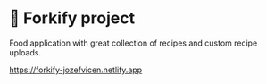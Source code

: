 # 🍕 Forkify project

Food application with great collection of recipes and custom recipe uploads.

https://forkify-jozefvicen.netlify.app
